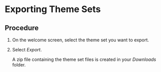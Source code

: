 <!-- loio24d7c37e6d65463b82d207c6afa3a07c -->

# Exporting Theme Sets



## Procedure

1.  On the welcome screen, select the theme set you want to export.

2.  Select *Export*.

    A zip file containing the theme set files is created in your *Downloads* folder.


